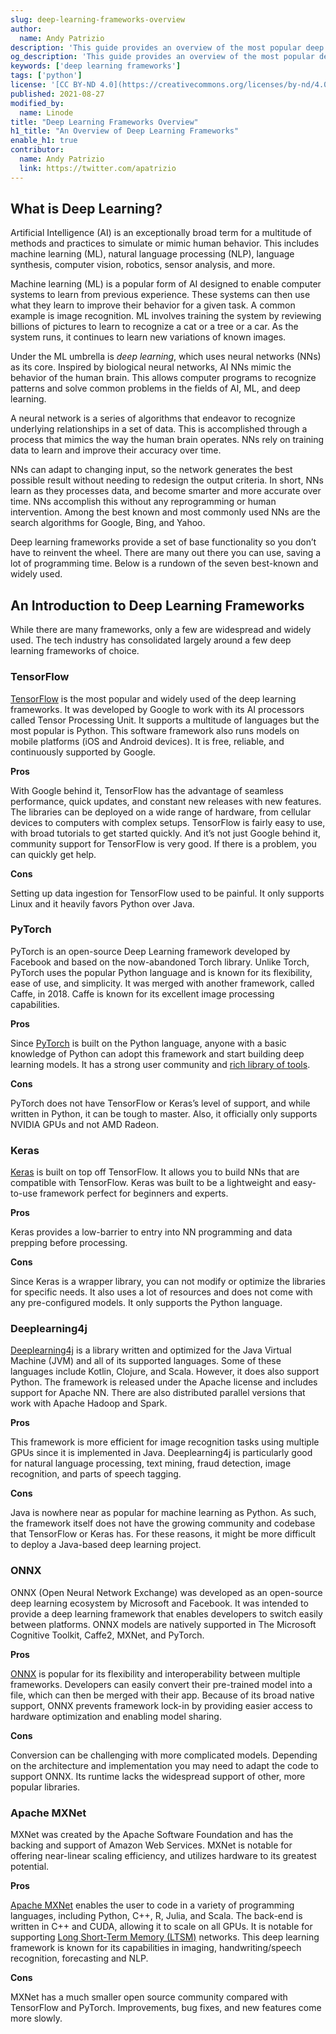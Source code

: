 ```yaml
---
slug: deep-learning-frameworks-overview
author:
  name: Andy Patrizio
description: 'This guide provides an overview of the most popular deep learning frameworks and is meant to help you decide which machine learning framework to choose.'
og_description: 'This guide provides an overview of the most popular deep learning frameworks and is meant to help you decide which machine learning framework to choose.'
keywords: ['deep learning frameworks']
tags: ['python']
license: '[CC BY-ND 4.0](https://creativecommons.org/licenses/by-nd/4.0)'
published: 2021-08-27
modified_by:
  name: Linode
title: "Deep Learning Frameworks Overview"
h1_title: "An Overview of Deep Learning Frameworks"
enable_h1: true
contributor:
  name: Andy Patrizio
  link: https://twitter.com/apatrizio
---
```


## What is Deep Learning?

Artificial Intelligence (AI) is an exceptionally broad term for a multitude of methods and practices to simulate or mimic human behavior. This includes machine learning (ML), natural language processing (NLP), language synthesis, computer vision, robotics, sensor analysis, and more.

Machine learning (ML) is a popular form of AI designed to enable computer systems to learn from previous experience. These systems can then use what they learn to improve their behavior for a given task. A common example is image recognition. ML involves training the system by reviewing billions of pictures to learn to recognize a cat or a tree or a car. As the system runs, it continues to learn new variations of known images.

Under the ML umbrella is *deep learning*, which uses neural networks (NNs) as its core. Inspired by biological neural networks, AI NNs mimic the behavior of the human brain. This allows computer programs to recognize patterns and solve common problems in the fields of AI, ML, and deep learning.

A neural network is a series of algorithms that endeavor to recognize underlying relationships in a set of data. This is accomplished through a process that mimics the way the human brain operates. NNs rely on training data to learn and improve their accuracy over time.

NNs can adapt to changing input, so the network generates the best possible result without needing to redesign the output criteria. In short, NNs learn as they processes data, and become smarter and more accurate over time. NNs accomplish this without any reprogramming or human intervention. Among the best known and most commonly used NNs are the search algorithms for Google, Bing, and Yahoo.

Deep learning frameworks provide a set of base functionality so you don’t have to reinvent the wheel. There are many out there you can use, saving a lot of programming time. Below is a rundown of the seven best-known and widely used.

## An Introduction to Deep Learning Frameworks

While there are many frameworks, only a few are widespread and widely used. The tech industry has consolidated largely around a few deep learning frameworks of choice.

### TensorFlow

[TensorFlow](https://www.tensorflow.org/) is the most popular and widely used of the deep learning frameworks. It was developed by Google to work with its AI processors called Tensor Processing Unit. It supports a multitude of languages but the most popular is Python. This software framework also runs models on mobile platforms (iOS and Android devices). It is free, reliable, and continuously supported by Google.

**Pros**

With Google behind it, TensorFlow has the advantage of seamless performance, quick updates, and constant new releases with new features. The libraries can be deployed on a wide range of hardware, from cellular devices to computers with complex setups. TensorFlow is fairly easy to use, with broad tutorials to get started quickly. And it’s not just Google behind it, community support for TensorFlow is very good. If there is a problem, you can quickly get help.

**Cons**

Setting up data ingestion for TensorFlow used to be painful. It only supports Linux and it heavily favors Python over Java.

### PyTorch

PyTorch is an open-source Deep Learning framework developed by Facebook and based on the now-abandoned Torch library. Unlike Torch, PyTorch uses the popular Python language and is known for its flexibility, ease of use, and simplicity. It was merged with another framework, called Caffe, in 2018. Caffe is known for its excellent image processing capabilities.

**Pros**

Since [PyTorch](https://pytorch.org/) is built on the Python language, anyone with a basic knowledge of Python can adopt this framework and start building deep learning models. It has a strong user community and [rich library of tools](https://pytorch.org/ecosystem/).

**Cons**

PyTorch does not have TensorFlow or Keras’s level of support, and while written in Python, it can be tough to master. Also, it officially only supports NVIDIA GPUs and not AMD Radeon.

### Keras

[Keras](https://keras.io/) is built on top off TensorFlow. It allows you to build NNs that are compatible with TensorFlow. Keras was built to be a lightweight and easy-to-use framework perfect for beginners and experts.

**Pros**

Keras provides a low-barrier to entry into NN programming and data prepping before processing.

**Cons**

Since Keras is a wrapper library, you can not modify or optimize the libraries for specific needs. It also uses a lot of resources and does not come with any pre-configured models. It only supports the Python language.

### Deeplearning4j

[Deeplearning4j](https://deeplearning4j.org/) is a library written and optimized for the Java Virtual Machine (JVM) and all of its supported languages. Some of these languages include Kotlin, Clojure, and Scala. However, it does also support Python. The framework is released under the Apache license and includes support for Apache NN. There are also distributed parallel versions that work with Apache Hadoop and Spark.

**Pros**

This framework is more efficient for image recognition tasks using multiple GPUs since it is implemented in Java.  Deeplearning4j is particularly good for natural language processing, text mining, fraud detection, image recognition, and parts of speech tagging.

**Cons**

Java is nowhere near as popular for machine learning as Python. As such, the framework itself does not have the growing community and codebase that TensorFlow or Keras has. For these reasons, it might be more difficult to deploy a Java-based deep learning project.

### ONNX

ONNX (Open Neural Network Exchange) was developed as an open-source deep learning ecosystem by Microsoft and Facebook. It was intended to provide a deep learning framework that enables developers to switch easily between platforms. ONNX models are natively supported in The Microsoft Cognitive Toolkit, Caffe2, MXNet, and PyTorch.

**Pros**

[ONNX](https://onnx.ai/) is popular for its flexibility and interoperability between multiple frameworks. Developers can easily convert their pre-trained model into a file, which can then be merged with their app. Because of its broad native support, ONNX prevents framework lock-in by providing easier access to hardware optimization and enabling model sharing.

**Cons**

Conversion can be challenging with more complicated models. Depending on the architecture and implementation you may need to adapt the code to support ONNX. Its runtime lacks the widespread support of other, more popular libraries.

### Apache MXNet

MXNet was created by the Apache Software Foundation and has the backing and support of Amazon Web Services. MXNet is notable for offering near-linear scaling efficiency, and utilizes hardware to its greatest potential.

**Pros**

[Apache MXNet](https://mxnet.apache.org/versions/1.8.0/) enables the user to code in a variety of programming languages, including Python, C++, R, Julia, and Scala. The back-end is written in C++ and CUDA, allowing it to scale on all GPUs. It is notable for supporting [Long Short-Term Memory (LTSM)](https://towardsdatascience.com/illustrated-guide-to-lstms-and-gru-s-a-step-by-step-explanation-44e9eb85bf21) networks. This deep learning framework is known for its capabilities in imaging, handwriting/speech recognition, forecasting and NLP.

**Cons**

MXNet has a much smaller open source community compared with TensorFlow and PyTorch. Improvements, bug fixes, and new features come more slowly.